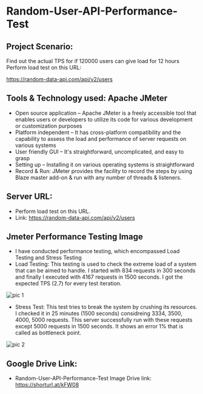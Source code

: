 # Random-User-API-Performance-Test

## Project Scenario: 
Find out the actual TPS for if 120000 users can give load for 12 hours Perform load test on this URL: 

https://random-data-api.com/api/v2/users

## Tools & Technology used: Apache JMeter

* Open source application – Apache JMeter is a freely accessible tool that enables users or developers to utilize its code for various development or customization purposes
* Platform independent – It has cross-platform compatibility and the capability to assess the load and performance of server requests on various systems
* User friendly GUI – It's straightforward, uncomplicated, and easy to grasp
* Setting up – Installing it on various operating systems is straightforward
* Record & Run: JMeter provides the facility to record the steps by using Blaze master add-on & run with any number of threads & listeners.

## Server URL:
* Perform load test on this URL.
* Link: https://random-data-api.com/api/v2/users

## Jmeter Performance Testing Image
* I have conducted performance testing, which encompassed Load Testing and Stress Testing
* Load Testing: This testing is used to check the extreme load of a system that can be aimed to handle. I started with 834 requests in 300 seconds and finally I executed with 4167 requests in 1500 seconds. I 
  got the expected TPS (2.7) for every test iteration.
  
 ![pic 1](https://github.com/ABmaxplunck/Random-User-API-Performance-Test/assets/51376551/5fc3e261-4ff6-4006-ad7e-3d3bec704eb4)



* Stress Test: This test tries to break the system by crushing its resources. I checked it in 25 minutes (1500 seconds) considreing 3334, 3500, 4000, 5000 requests. This server successfully run with these requests except 5000 requests in 1500 seconds. It shows an error 1% that is called as bottleneck point.
  
 ![pic 2](https://github.com/ABmaxplunck/Random-User-API-Performance-Test/assets/51376551/3bbe2cc0-f892-48b6-8e52-c06e1bc96dd4)


## Google Drive Link:
* Random-User-API-Performance-Test Image Drive link: https://shorturl.at/kFW08


